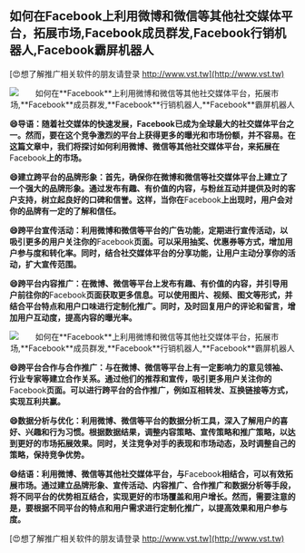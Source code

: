 ## **如何在**Facebook**上利用微博和微信等其他社交媒体平台，拓展市场,**Facebook**成员群发,**Facebook**行销机器人,**Facebook**霸屏机器人**

[😍想了解推广相关软件的朋友请登录 http://www.vst.tw](http://www.vst.tw)

 <center><img src="https://vst.tw/MP4/tuiguang/png/1.png" alt="如何在**Facebook**上利用微博和微信等其他社交媒体平台，拓展市场,**Facebook**成员群发,**Facebook**行销机器人,**Facebook**霸屏机器人"></center>

**😄导语：随着社交媒体的快速发展，**Facebook**已成为全球最大的社交媒体平台之一。然而，要在这个竞争激烈的平台上获得更多的曝光和市场份额，并不容易。在这篇文章中，我们将探讨如何利用微博、微信等其他社交媒体平台，来拓展在**Facebook**上的市场。**

**😄建立跨平台的品牌形象：首先，确保你在微博和微信等社交媒体平台上建立了一个强大的品牌形象。通过发布有趣、有价值的内容，与粉丝互动并提供及时的客户支持，树立起良好的口碑和信誉。这样，当你在**Facebook**上出现时，用户会对你的品牌有一定的了解和信任。**

**😄跨平台宣传活动：利用微博和微信等平台的广告功能，定期进行宣传活动，以吸引更多的用户关注你的**Facebook**页面。可以采用抽奖、优惠券等方式，增加用户参与度和转化率。同时，结合社交媒体平台的分享功能，让用户主动分享你的活动，扩大宣传范围。**

**😄跨平台内容推广：在微博、微信等平台上发布有趣、有价值的内容，并引导用户前往你的**Facebook**页面获取更多信息。可以使用图片、视频、图文等形式，并结合平台特点和用户口味进行定制化推广。同时，及时回复用户的评论和留言，增加用户互动度，提高内容的曝光率。**

 <center><img src="https://vst.tw/MP4/tuiguang/png/2.png" alt="如何在**Facebook**上利用微博和微信等其他社交媒体平台，拓展市场,**Facebook**成员群发,**Facebook**行销机器人,**Facebook**霸屏机器人"></center>

**😄跨平台合作与合作推广：与在微博、微信等平台上有一定影响力的意见领袖、行业专家等建立合作关系。通过他们的推荐和宣传，吸引更多用户关注你的**Facebook**页面。可以进行跨平台的合作推广，例如互相转发、互换链接等方式，实现互利共赢。**

**😄数据分析与优化：利用微博、微信等平台的数据分析工具，深入了解用户的喜好、兴趣和行为习惯。根据数据结果，调整内容策略、宣传策略和推广策略，以达到更好的市场拓展效果。同时，关注竞争对手的表现和市场动态，及时调整自己的策略，保持竞争优势。**

**😄结语：利用微博、微信等其他社交媒体平台，与**Facebook**相结合，可以有效拓展市场。通过建立品牌形象、宣传活动、内容推广、合作推广和数据分析等手段，将不同平台的优势相互结合，实现更好的市场覆盖和用户增长。然而，需要注意的是，要根据不同平台的特点和用户需求进行定制化推广，以提高效果和用户参与度。**

[😍想了解推广相关软件的朋友请登录 http://www.vst.tw](http://www.vst.tw)



